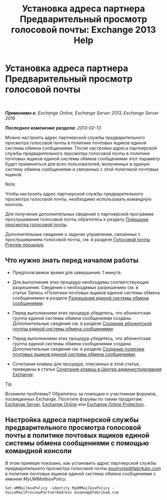 ﻿---
title: 'Установка адреса партнера Предварительный просмотр голосовой почты: Exchange 2013 Help'
TOCTitle: Установка адреса партнера Предварительный просмотр голосовой почты
ms:assetid: 57fbed1e-1b14-4939-95e6-ef7c072f32a9
ms:mtpsurl: https://technet.microsoft.com/ru-ru/library/Ff630917(v=EXCHG.150)
ms:contentKeyID: 51408040
ms.date: 05/22/2018
mtps_version: v=EXCHG.150
ms.translationtype: MT
---

# Установка адреса партнера Предварительный просмотр голосовой почты

 

_**Применимо к:** Exchange Online, Exchange Server 2013, Exchange Server 2016_

_**Последнее изменение раздела:** 2013-02-13_

Можно настроить адрес партнерской службы предварительного просмотра голосовой почты в политике почтовых ящиков единой системы обмена сообщениями. После настройки адреса партнерской службы предварительного просмотра голосовой почты в политике почтовых ящиков единой системы обмена сообщениями этот параметр будет применяться для всех пользователей, включенных в единую систему обмена сообщениями и связанных с этой политикой почтовых ящиков.

> [!NOTE]  
> Чтобы настроить адрес партнерской службы предварительного просмотра голосовой почты, необходимо использовать командную консоль.


Для получения дополнительных сведений о партнерской программе прослушивания голосовой почты обратитесь к разделу [Помощник просмотра голосовой почты](voice-mail-preview-advisor-exchange-2013-help.md).

Дополнительные сведения о задачах управления, связанных с прослушиванием голосовой почты, см. в разделе [Голосовой почты Preview процедур](voice-mail-preview-procedures-exchange-2013-help.md).

## Что нужно знать перед началом работы

  - Предполагаемое время для завершения: 1 минута.

  - Для выполнения этих процедур необходимы соответствующие разрешения. Сведения о необходимых разрешениях см. в статье Запись «Политики почтовых ящиков единой системы обмена сообщениями» в разделе [Разрешения единой системы обмена сообщениями](unified-messaging-permissions-exchange-2013-help.md).

  - Перед выполнением этих процедур убедитесь, что абонентская группа единой системы обмена сообщениями создана. Дополнительные сведения см. в разделе [Создание абонентской группы единой системы обмена сообщениями](create-a-um-dial-plan-exchange-2013-help.md).

  - Перед выполнением этих процедур убедитесь, что абонентская группа единой системы обмена сообщениями создана. Дополнительные сведения см. в разделе [Создание политики почтовых ящиков единой системы обмена сообщениями](create-a-um-mailbox-policy-exchange-2013-help.md).

  - Сочетания клавиш для процедур, описанных в этой статье, приведены в статье [Сочетания клавиш в Центре администрирования Exchange](keyboard-shortcuts-in-the-exchange-admin-center-exchange-online-protection-help.md).

> [!TIP]  
> Возникли проблемы? Обратитесь за помощью к участникам форумов, посвященных Exchange. Посетите форумы по таким продуктам: <a href="https://go.microsoft.com/fwlink/p/?linkid=60612">Exchange Server</a>, <a href="https://go.microsoft.com/fwlink/p/?linkid=267542">Exchange Online</a> или <a href="https://go.microsoft.com/fwlink/p/?linkid=285351">Exchange Online Protection</a>..


## Настройка адреса партнерской службы предварительного просмотра голосовой почты в политике почтовых ящиков единой системы обмена сообщениями с помощью командной консоли

В этом примере показано, как установить адрес партнерской службы предварительного просмотра голосовой почты exumvmp@fabrikam.com в политике почтовых ящиков единой системы обмена сообщениями с именем *MyUMMailboxPolicy*.

    Set-UMMailboxPolicy -identity MyUMMailboxPolicy -VoiceMailPreviewPartnerAddress exumvmp@fabrikam.com

